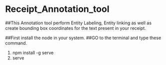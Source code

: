 # Receipt_Annotation_tool
##This Annotation tool perform Entity Labeling, Entity linking as well as create bounding box coordinates for the text present in your receipt.

##First install the node in your system.
##GO to the terminal and type these command.
1. npm install -g serve
2. serve
